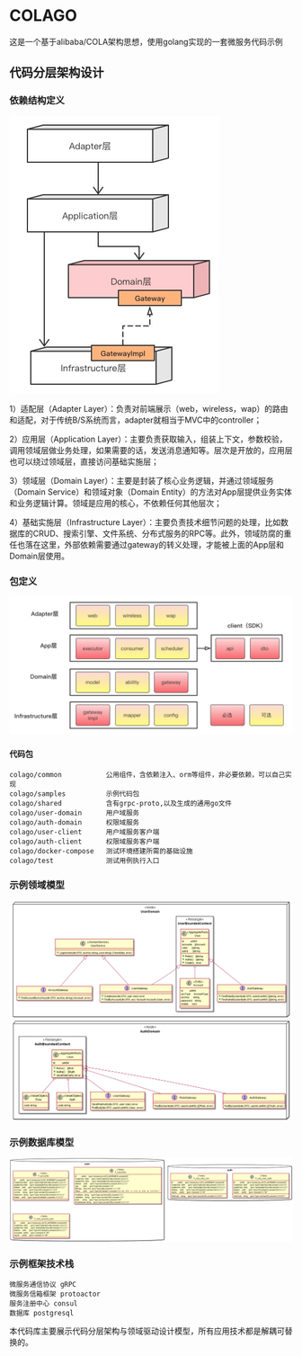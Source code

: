# COLAGO

这是一个基于alibaba/COLA架构思想，使用golang实现的一套微服务代码示例

## 代码分层架构设计

### 依赖结构定义

![fenceng.png](doc/fenceng.png)

1）适配层（Adapter Layer）：负责对前端展示（web，wireless，wap）的路由和适配，对于传统B/S系统而言，adapter就相当于MVC中的controller；

2）应用层（Application Layer）：主要负责获取输入，组装上下文，参数校验，调用领域层做业务处理，如果需要的话，发送消息通知等。层次是开放的，应用层也可以绕过领域层，直接访问基础实施层；

3）领域层（Domain Layer）：主要是封装了核心业务逻辑，并通过领域服务（Domain Service）和领域对象（Domain Entity）的方法对App层提供业务实体和业务逻辑计算。领域是应用的核心，不依赖任何其他层次；

4）基础实施层（Infrastructure
Layer）：主要负责技术细节问题的处理，比如数据库的CRUD、搜索引擎、文件系统、分布式服务的RPC等。此外，领域防腐的重任也落在这里，外部依赖需要通过gateway的转义处理，才能被上面的App层和Domain层使用。

### 包定义

![fenbao.png](doc/fenbao.png)

#### 代码包

```
colago/common           公用组件，含依赖注入、orm等组件，非必要依赖，可以自己实现
colago/samples          示例代码包
colago/shared           含有grpc-proto,以及生成的通用go文件
colago/user-domain      用户域服务
colago/auth-domain      权限域服务
colago/user-client      用户域服务客户端
colago/auth-client      权限域服务客户端
colago/docker-compose   测试环境搭建所需的基础设施
colago/test             测试用例执行入口
```
 
### 示例领域模型
![user-domain.png](doc/user-domain.png)
![auth-domain.png](doc/auth-domain.png)

### 示例数据库模型
![db.png](doc/db.png)

### 示例框架技术栈
    微服务通信协议 gRPC
    微服务信箱框架 protoactor
    服务注册中心 consul
    数据库 postgresql
本代码库主要展示代码分层架构与领域驱动设计模型，所有应用技术都是解耦可替换的。
